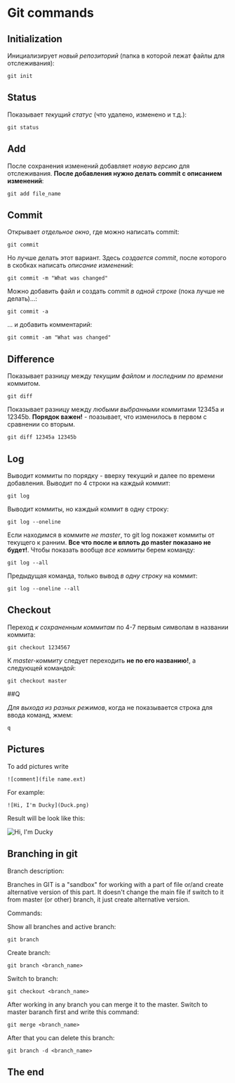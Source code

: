 # **Git commands**

## Initialization
Инициализирует *новый репозиторий* (папка в которой лежат файлы для отслеживания):

    git init

## Status 
Показывает *текущий статус* (что удалено, изменено и т.д.):

    git status

## Add
После сохранения изменений добавляет *новую версию* для отслеживания. **После добавления нужно делать commit с описанием изменений**:

    git add file_name

## Commit
Открывает *отдельное окно*, где можно написать commit:

    git commit

Но лучше делать этот вариант. Здесь *создается commit*, после которого в скобках написать *описание изменений*:

    git commit -m "What was changed"

Можно добавить файл и создать commit *в одной строке* (пока лучше не делать)...:
   
    git commit -a

... и добавить комментарий:
    
    git commit -am "What was changed"

## Difference
Показывает разницу между *текущим файлом* и *последним по времени* коммитом.

    git diff 

Показывает разницу между *любыми выбранными* коммитами 12345a и 12345b. **Порядок важен!** - поазывает, что изменилось в первом с сравнении со вторым.

    git diff 12345a 12345b

## Log
Выводит коммиты по порядку - вверху текущий и далее по времени добавления. Выводит по 4 строки на каждый коммит:

    git log

Выводит коммиты, но каждый коммит в одну строку:

    git log --oneline

Если находимся в коммите *не master*, то git log покажет коммиты от текущего к ранним. **Все что после и вплоть до master показано не будет!**. Чтобы показать вообще *все коммиты* берем команду:

    git log --all

Предыдущая команда, только вывод *в одну строку* на коммит:

    git log --oneline --all

## Checkout
Переход *к сохраненным коммитам* по 4-7 первым символам в названии коммита:

    git checkout 1234567

К *master-коммиту* следует переходить **не по его названию!**, а следующей командой:

    git checkout master

##Q

*Для выхода из разных режимов*, когда не показывается строка для ввода команд, жмем:

    q

## Pictures

To add pictures write 

    ![comment](file name.ext)

For example:

    ![Hi, I'm Ducky](Duck.png)

Result will be look like this:

![Hi, I'm Ducky](Duck.png)

## Branching in git

Branch description:

Branches in GIT is a "sandbox" for working with a part of file or/and create alternative version of this part. It doesn't change the main file if switch to it from master (or other) branch, it just create alternative version.

Commands:

Show all branches and active branch:

    git branch

Create branch:

    git branch <branch_name>

Switch to branch:

    git checkout <branch_name>

After working in any branch you can merge it to the master. Switch to master baranch first and write this command:

    git merge <branch_name>

After that you can delete this branch:

    git branch -d <branch_name>



## The end
